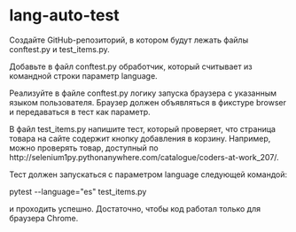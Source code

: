 # lang-auto-test

<p> Создайте GitHub-репозиторий, в котором будут лежать файлы conftest.py и test_items.py.</p>
<p> Добавьте в файл conftest.py обработчик, который считывает из командной строки параметр language.
<p> Реализуйте в файле conftest.py логику запуска браузера с указанным языком пользователя. Браузер должен объявляться в фикстуре browser и передаваться в тест как параметр.
<p> В файл test_items.py напишите тест, который проверяет, что страница товара на сайте содержит кнопку добавления в корзину. Например, можно проверять товар, доступный по http://selenium1py.pythonanywhere.com/catalogue/coders-at-work_207/.
<p> Тест должен запускаться с параметром language следующей командой:
<p> pytest --language="es" test_items.py
<p> и проходить успешно. Достаточно, чтобы код работал только для браузера Сhrome.
